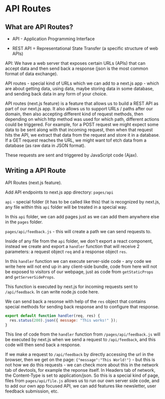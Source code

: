 # API Routes

## What are API Routes?

- API - Application Programming Interface

- REST API = Representational State Transfer (a specific structure of web APIs)

API: We have a web server that exposes certain URLs (APIs) that can accept data and then send back a response (json is the most common format of data exchange).

API routes - special kind of URLs which we can add to a next.js app - which are about getting data, using data, maybe storing data in some database, and sending back data in any form of your choice.

API routes (next.js feature) is a feature that allows us to build a REST API as part of our next.js app. It also allows us to support URLs / paths after our domain, then also accepting different kind of request methods, then depending on which http method was used for which path, different actions could be triggered. For example, for a POST request we might expect some data to be sent along with that incoming request, then when that request hits the API, we extract that data from the request and store it in a database. If a GET request reaches the URL, we might want tof etch data from a database (as raw data in JSON format).

These requests are sent and triggered by JavaScript code (Ajax).

## Writing a API Route

API Routes (next.js feature).

Add API endpoints to next.js app directory: `pages/api`

`api` - special folder (it has to be called like this) that is recognized by next.js, any file within this `api` folder will be treated in a special way.

In this `api` folder, we can add pages just as we can add them anywhere else in the `pages` folder.

`pages/api/feedback.js` - this will create a path we can send requests to.

Inside of any file from the `api` folder, we don't export a react component, instead we create and export a `handler` function that will receive 2 parameters: a request object `req` and a response object `res`.

In this `handler` function we can execute server-side code - any code we write here will not end up in any client-side bundle, code from here will not be exposed to visitors of our webpage, just as code from `getStaticProps` and `getServerSideProps`.

This function is executed by next.js for incoming requests sent to `/api/feedback`. In can write node.js code here.

We can send back a resonse with help of the `res` object that contains special methods for sending back response and to configure that response.

```js
export default function handler(req, res) {
  res.status(200).json({ message: "This works!" });
}
```

This line of code from the `handler` function from `/pages/api/feedback.js` will be executed by next.js when we send a request to `/api/feedback`, and this code will then send back a response.

If we make a request to `/api/feedback` by directly accessing the url in the browser, then we get on the page: `{"message":"This World!"}` - but this is not how we do this requests - we can check more about this in the network tab of devtools, for example the reponse itself. In Headers tab of network, the Content-Type is set to application/json. So this is a special kind of page, files from `pages/api/file.js` allows us to run our own server side code, and to add our own app focused API, we can add features like newsletter, user feedback submission, etc.
